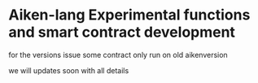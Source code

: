 # Aiken-lang Experimental functions and smart contract development

for the versions issue some contract only run on old aikenversion

we will updates soon with all details
